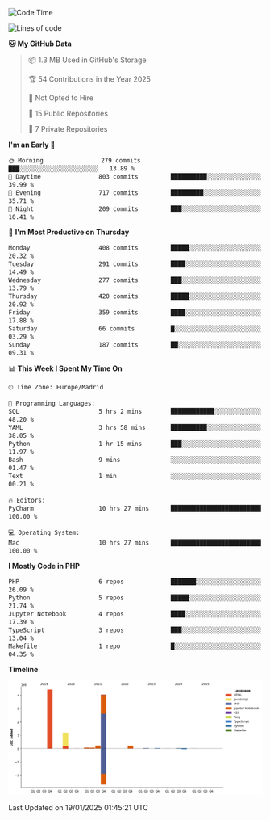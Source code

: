 <!--START_SECTION:waka-->
![Code Time](http://img.shields.io/badge/Code%20Time-599%20hrs%2045%20mins-blue)

![Lines of code](https://img.shields.io/badge/From%20Hello%20World%20I%27ve%20Written-10.4%20million%20lines%20of%20code-blue)

**🐱 My GitHub Data** 

> 📦 1.3 MB Used in GitHub's Storage 
 > 
> 🏆 54 Contributions in the Year 2025
 > 
> 🚫 Not Opted to Hire
 > 
> 📜 15 Public Repositories 
 > 
> 🔑 7 Private Repositories 
 > 
**I'm an Early 🐤** 

```text
🌞 Morning                279 commits         ███░░░░░░░░░░░░░░░░░░░░░░   13.89 % 
🌆 Daytime                803 commits         ██████████░░░░░░░░░░░░░░░   39.99 % 
🌃 Evening                717 commits         █████████░░░░░░░░░░░░░░░░   35.71 % 
🌙 Night                  209 commits         ███░░░░░░░░░░░░░░░░░░░░░░   10.41 % 
```
📅 **I'm Most Productive on Thursday** 

```text
Monday                   408 commits         █████░░░░░░░░░░░░░░░░░░░░   20.32 % 
Tuesday                  291 commits         ████░░░░░░░░░░░░░░░░░░░░░   14.49 % 
Wednesday                277 commits         ███░░░░░░░░░░░░░░░░░░░░░░   13.79 % 
Thursday                 420 commits         █████░░░░░░░░░░░░░░░░░░░░   20.92 % 
Friday                   359 commits         ████░░░░░░░░░░░░░░░░░░░░░   17.88 % 
Saturday                 66 commits          █░░░░░░░░░░░░░░░░░░░░░░░░   03.29 % 
Sunday                   187 commits         ██░░░░░░░░░░░░░░░░░░░░░░░   09.31 % 
```


📊 **This Week I Spent My Time On** 

```text
🕑︎ Time Zone: Europe/Madrid

💬 Programming Languages: 
SQL                      5 hrs 2 mins        ████████████░░░░░░░░░░░░░   48.20 % 
YAML                     3 hrs 58 mins       ██████████░░░░░░░░░░░░░░░   38.05 % 
Python                   1 hr 15 mins        ███░░░░░░░░░░░░░░░░░░░░░░   11.97 % 
Bash                     9 mins              ░░░░░░░░░░░░░░░░░░░░░░░░░   01.47 % 
Text                     1 min               ░░░░░░░░░░░░░░░░░░░░░░░░░   00.21 % 

🔥 Editors: 
PyCharm                  10 hrs 27 mins      █████████████████████████   100.00 % 

💻 Operating System: 
Mac                      10 hrs 27 mins      █████████████████████████   100.00 % 
```

**I Mostly Code in PHP** 

```text
PHP                      6 repos             ███████░░░░░░░░░░░░░░░░░░   26.09 % 
Python                   5 repos             █████░░░░░░░░░░░░░░░░░░░░   21.74 % 
Jupyter Notebook         4 repos             ████░░░░░░░░░░░░░░░░░░░░░   17.39 % 
TypeScript               3 repos             ███░░░░░░░░░░░░░░░░░░░░░░   13.04 % 
Makefile                 1 repo              █░░░░░░░░░░░░░░░░░░░░░░░░   04.35 % 
```



**Timeline**

![Lines of Code chart](https://raw.githubusercontent.com/danisoronellas/danisoronellas/main/assets/bar_graph.png)


 Last Updated on 19/01/2025 01:45:21 UTC
<!--END_SECTION:waka-->
